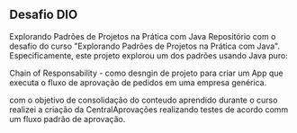 ## Desafio DIO 

Explorando Padrões de Projetos na Prática com Java
Repositório com o desafio do curso "Explorando Padrões de Projetos na Prática com Java". Especificamente, este projeto explorou um dos padrões usando Java puro:

Chain of Responsability - como desngin de projeto para criar um App que executa o fluxo de aprovação de pedidos em uma empresa genérica.

com o objetivo de consolidação do conteudo aprendido durante o curso realizei a criação da CentralAprovações realizando testes de acordo comm um fluxo padrão de aprovação.
